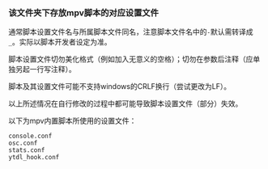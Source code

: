 ### 该文件夹下存放mpv脚本的对应设置文件

通常脚本设置文件名与所属脚本文件同名，注意脚本文件名中的`-`默认需转译成`_`。实际以脚本开发者设定为准。

脚本设置文件切勿美化格式（例如加入无意义的空格）；切勿在参数后注释（应单独另起一行写注释）。

脚本及其设置文件可能不支持windows的CRLF换行（尝试更改为LF）。

以上所述情况在自行修改的过程中都可能导致脚本设置文件（部分）失效。

以下为mpv内置脚本所使用的设置文件：

```
console.conf
osc.conf
stats.conf
ytdl_hook.conf
```

